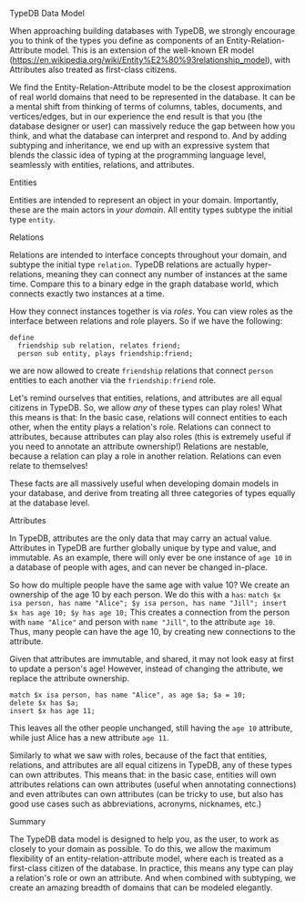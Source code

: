 TypeDB Data Model

When approaching building databases with TypeDB, we strongly encourage you to think of the types you define as components of an Entity-Relation-Attribute model. This is an extension of the well-known ER model (https://en.wikipedia.org/wiki/Entity%E2%80%93relationship_model), with Attributes also treated as first-class citizens.

We find the Entity-Relation-Attribute model to be the closest approximation of real world domains that need to be represented in the database. It can be a mental shift from thinking of terms of columns, tables, documents, and vertices/edges, but in our experience the end result is that you (the database designer or user) can massively reduce the gap between how you think, and what the database can interpret and respond to. And by adding subtyping and inheritance, we end up with an expressive system that blends the classic idea of typing at the programming language level, seamlessly with entities, relations, and attributes.

Entities

Entities are intended to represent an object in your domain. Importantly, these are the main actors in _your domain_. All entity types subtype the initial type `entity`.

Relations


Relations are intended to interface concepts throughout your domain, and subtype the initial type `relation`. TypeDB relations are actually hyper-relations, meaning they can connect any number of instances at the same time. Compare this to a binary edge in the graph database world, which connects exactly two instances at a time.

How they connect instances together is via _roles_. You can view roles as the interface between relations and role players. So if we have the following:
```
define
  friendship sub relation, relates friend;
  person sub entity, plays friendship:friend;
```

we are now allowed to create `friendship` relations that connect `person` entities to each another via the `friendship:friend` role.

Let's remind ourselves that entities, relations, and attributes are all equal citizens in TypeDB. So, we allow _any_ of these types can play roles!
What this means is that:
In the basic case, relations will connect entities to each other, when the entity plays a relation's role.
Relations can connect to attributes, because attributes can play also roles (this is extremely useful if you need to annotate an attribute ownership!)
Relations are nestable, because a relation can play a role in another relation.
Relations can even relate to themselves!

These facts are all massively useful when developing domain models in your database, and derive from treating all three categories of types equally at the database level.

Attributes

In TypeDB, attributes are the only data that may carry an actual value. Attributes in TypeDB are further globally unique by type and value, and immutable.
As an example, there will only ever be one instance of `age 10` in a database of people with ages, and can never be changed in-place.

So how do multiple people have the same age with value 10? We create an ownership of the age 10 by each person. We do this with a `has`:
`match $x isa person, has name "Alice"; $y isa person, has name "Jill"; insert $x has age 10; $y has age 10;`
This creates a connection from the person with `name "Alice"` and person with `name "Jill"`, to the attribute `age 10`.
Thus, many people can have the age 10, by creating new connections to the attribute.

Given that attributes are immutable, and shared, it may not look easy at first to update a person's age! However, instead of changing the attribute, we replace the attribute ownership.
```
match $x isa person, has name "Alice", as age $a; $a = 10;
delete $x has $a;
insert $x has age 11;
```

This leaves all the other people unchanged, still having the `age 10` attribute, while just Alice has a new attribute `age 11`.

Similarly to what we saw with roles, because of the fact that entities, relations, and attributes are all equal citizens in TypeDB, any of these types can own attributes.
This means that:
in the basic case, entities will own attributes
relations can own attributes (useful when annotating connections)
and even attributes can own attributes (can be tricky to use, but also has good use cases such as abbreviations, acronyms, nicknames, etc.)


Summary

The TypeDB data model is designed to help you, as the user, to work as closely to your domain as possible. To do this, we allow the maximum flexibility of an entity-relation-attribute model,
where each is treated as a first-class citizen of the database. In practice, this means any type can play a relation's role or own an attribute. And when combined with subtyping, we create an amazing breadth of domains
that can be modeled elegantly.

